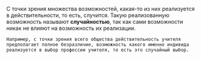 С точки зрения множества возможностей, какая-то из них реализуется в действительности, то есть, случится. Такую реализованную возможность называют **случайностью**, так как сами возможности никак не влияют на возможность их реализации.

`Например, с точки зрения всего общества действительность учителя предполагает полное безразличие, возможность какого именно индивида реализуется в выбор профессии учителя, то есть это случайный выбор.`